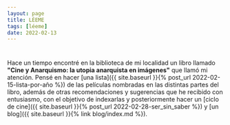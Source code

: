 ```yaml
---
layout: page
title: LÉEME
tags: [léeme]
date: 2022-02-13
---
```


#

Hace un tiempo encontré en la biblioteca de mi localidad un libro llamado **"Cine y Anarquismo: la utopia anarquista en imágenes"** que llamó mi atención. Pensé en hacer [una lista]({{ site.baseurl }}{% post_url 2022-02-15-lista-por-año %}) de las películas nombradas en las distintas partes del libro, además de otras recomendaciones y sugerencias que he recibido con entusiasmo, con el objetivo de indexarlas y posteriormente hacer un [ciclo de cine]({{ site.baseurl }}{% post_url 2022-02-28-ser_sin_saber %}) y [un blog]({{ site.baseurl }}{% link blog/index.md %}).

